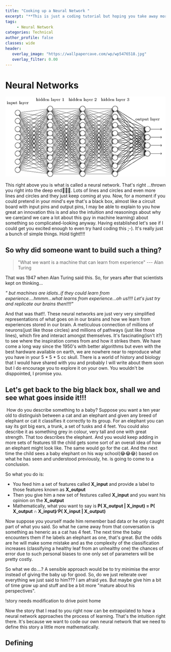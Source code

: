 ```yaml
---
title: "Cooking up a Neural Network "
excerpt: "**This is just a coding tutorial but hoping you take away more than just the code**"
tags:
     - Neural Network
categories: Technical
author_profile: false
classes: wide
header: 
   overlay_image: "https://wallpapercave.com/wp/wp5476518.jpg"
   overlay_filter: 0.00
---
```


# Neural Networks

<img src="https://github.com/SOUMEE2000/BLOG-Images/blob/main/Neural-nets/neuralnets1.png?raw=true">
          
This right above you is what is called a neural network. That's right ...thrown you right into the deep end🤭🤭🤭. Lots of lines and circles and even more lines and circles and they just keep coming at you. Now, for a moment if you could pretend in your mind's eye that's a black box, almost like a circuit board with input pins and output pins, I may be able to explain to you how great an innovation this is and also the intuition and reasonings about why we care(and we care a lot about this guy in machine learning) about something so complicated-looking anyway. Having established let's see if I could get you excited enough to even try hard coding this ;-). It's really just a bunch of simple things. Hold tight!!!!

## So why did someone want to build such a thing?

> "What we want is a machine that can learn from experience"
>    --- Alan Turing

That was 1947 when Alan Turing said this. So, for years after that scientists kept on thinking...
                                                            
*" but machines are idiots..if they could learn from experience....hmmm...what learns from experience...oh us!!!! Let's just try and replicate our brains then!!!!"*

And that was that!!. These neural networks are just very very simplified representations of what goes on in our brains and how we learn from experiences stored in our brain. A meticulous connection of millions of neurons(just like those circles) and millions of pathways (just like those lines), which fire and interact amongst themselves. It's fascinating(isn't it?) to see where the inspiration comes from and how it strikes them. We have come a long way since the 1950's with better algorithms but even with the best hardware available on earth, we are nowhere near to reproduce what you have in your 5 * 5 * 5 cc skull. There is a world of history and biology that I would have shared with you and probably I will write about them soon but I do encourage you to explore it on your own. You wouldn't be disppointed, I promise you.

## Let's get back to the big black box, shall we and see what goes inside it!!!

<img src="">
How do you describe something to a baby? Suppose you want a ten year old to distinguish between a cat and an elephant and given any breed of elephant or cat it classifies it correctly to its group. For an elephant you can say its got big ears, a trunk, a set of tusks and 4 feet. You could also describe it as something grey in colour, very tall and one with great strength. That too describes the elephant. And you would keep adding in more sets of features till the child gets some sort of an overall idea of how an elephant might look like. The same would go for the cat. And the next time the child sees a baby elephant on his way school(😂😂😂) based on what he has seen and understood previously, he. is going to come to a conclusion.

So what you do is:
* You feed him a set of features called **X_input** and provide a label to those features known as **X_output**
* Then you give him a new set of festures called **X_input** and you want his opinion on the **X_output**
* Mathematically, what you want to say is **P( X_output | X_input) = P( X_output ∩ X_input)∕ P( X_input | X_output)** 

Now suppose you yourself made him remember bad data or he only caught part of what you said. So what he came away from that conversation is something as heneric as a cat has 4 feet. The next time the baby encounters them if he labels an elephant as one, that's great. But the odds are he will make some mistake and as the complexity of the classification increases (classifying a healthy leaf from an unhealthy one) the chances of error due to such personal biases to one only set of parameters will be pretty costly.

So what we do....? A sensible approach would be to try minimise the error instead of giving the baby up for good. So, do we just reiterate over everything we just said to him???
I am afraid yes. But maybe give him a bit of time grow up and stuff and be a bit more "mature about his perspectives".

!story needs modification to drive point home

Now the story that I read to you right now can be extrapolated to how a neural network approaches the process of learning. That's the intuition right there. It's because we want to code our own neural network that we need to define this story a little more mathematically.

## Defining 

